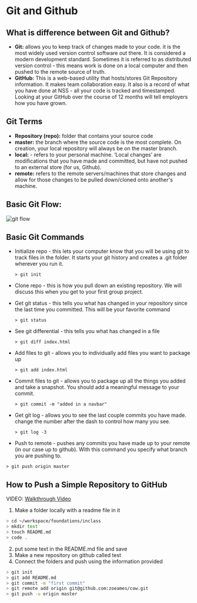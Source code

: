 # Git and Github
## What is difference between Git and Github?
* __Git:__ allows you to keep track of changes made to your code.  it is the most widely used version control software out there.  It is considered a modern development standard.  Sometimes it is referred to as distributed version control - this means work is done on a local computer and then pushed to the remote source of truth.
* __GitHub:__ This is a web-based utility that hosts/stores Git Repository information.  It makes team collaboration easy.  It also is a record of what you have done at NSS - all your code is tracked and timestamped.  Looking at your GitHub over the course of 12 months will tell employers how you have grown.

## Git Terms
* __Repository (repo):__ folder that contains your source code
* __master:__ the branch where the source code is the most complete. On creation, your local repository will always be on the master branch.
* __local:__ - refers to your personal machine. ‘Local changes’ are modifications that you have made and committed, but have not pushed to an external store (for us, Github).
* __remote:__ refers to the remote servers/machines that store changes and allow for those changes to be pulled down/cloned onto another's machine.

## Basic Git Flow:
![git flow](../images/git_flow.png)

## Basic Git Commands
* Initialize repo - this lets your computer know that you will be using git to track files in the folder. It starts your git history and creates a .git folder wherever you run it.

  ```> git init```
* Clone repo - this is how you pull down an existing repository.  We will discuss this when you get to your first group project.

* Get git status - this tells you what has changed in your repository since the last time you committed.  This will be your favorite command

  ```> git status```
* See git differential - this tells you what has changed in a file

  ```> git diff index.html```
* Add files to git - allows you to individually add files you want to package up

  ```> git add index.html```
* Commit files to git - allows you to package up all the things you added and take a snapshot.  You should add a meaningful message to your commit.

  ```> git commit -m "added in a navbar"```
* Get git log - allows you to see the last couple commits you have made.  change the number after the dash to control how many you see.

  ```> git log -3```
* Push to remote - pushes any commits you have made up to your remote (in our case up to github).  With this command you specify what branch you are pushing to.

```> git push origin master```

## How to Push a Simple Repository to GitHub

VIDEO: [Walkthrough Video](https://player.vimeo.com/video/498796492)

1. Make a folder locally with a readme file in it
```sh
> cd ~/workspace/foundations/inclass
> mkdir test
> touch README.md
> code .
```
2. put some text in the README.md file and save
3. Make a new repository on github called test
4. Connect the folders and push using the information provided
```sh
> git init
> git add README.md
> git commit -m "first commit"
> git remote add origin git@github.com:zoeames/cow.git
> git push -u origin master
```
